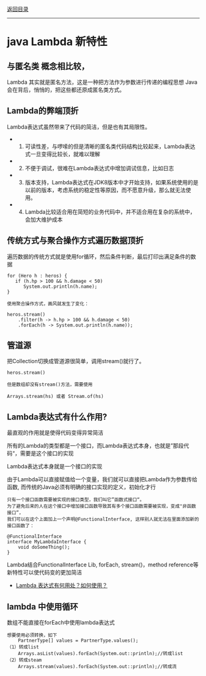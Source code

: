 <p>
    <a href="#" onclick="refreshContent('java')">返回目录</a>
</p>

---

# java Lambda 新特性

## 与匿名类 概念相比较，

Lambda 其实就是匿名方法，这是一种把方法作为参数进行传递的编程思想 Java会在背后，悄悄的，把这些都还原成匿名类方式。

## Lambda的弊端顶折

Lambda表达式虽然带来了代码的简洁，但是也有其局限性。

-
    1. 可读性差，与啰嗦的但是清晰的匿名类代码结构比较起来，Lambda表达式一旦变得比较长，就难以理解
-
    2. 不便于调试，很难在Lambda表达式中增加调试信息，比如日志
-
    3. 版本支持，Lambda表达式在JDK8版本中才开始支持，如果系统使用的是以前的版本，考虑系统的稳定性等原因，而不愿意升级，那么就无法使用。
-
    4. Lambda比较适合用在简短的业务代码中，并不适合用在复杂的系统中，会加大维护成本

## 传统方式与聚合操作方式遍历数据顶折

遍历数据的传统方式就是使用for循环，然后条件判断，最后打印出满足条件的数据

    for (Hero h : heros) {
       if (h.hp > 100 && h.damage < 50)
          System.out.println(h.name);
    }
     
    使用聚合操作方式，画风就发生了变化：
     
    heros.stream()
        .filter(h -> h.hp > 100 && h.damage < 50)
        .forEach(h -> System.out.println(h.name));    

## 管道源

把Collection切换成管道源很简单，调用stream()就行了。

    heros.stream()

    但是数组却没有stream()方法，需要使用
     
    Arrays.stream(hs) 或者 Stream.of(hs)        

## Lambda表达式有什么作用?

最直观的作用就是使得代码变得异常简洁

所有的Lambda的类型都是一个接口，而Lambda表达式本身，也就是”那段代码“，需要是这个接口的实现

Lambda表达式本身就是一个接口的实现

由于Lambda可以直接赋值给一个变量，我们就可以直接把Lambda作为参数传给函数, 而传统的Java必须有明确的接口实现的定义，初始化才行

    只有一个接口函数需要被实现的接口类型，我们叫它”函数式接口“。
    为了避免后来的人在这个接口中增加接口函数导致其有多个接口函数需要被实现，变成"非函数接口”，
    我们可以在这个上面加上一个声明@FunctionalInterface, 这样别人就无法在里面添加新的接口函数了：

    @FunctionalInterface
    interface MyLambdaInterface {
        void doSomeThing();
    }

Lambda结合FunctionalInterface Lib, forEach, stream()，method reference等新特性可以使代码变的更加简洁

- <a href="https://www.zhihu.com/question/20125256" target="_blank">Lambda 表达式有何用处？如何使用？</a>

## lambda 中使用循环

数组不能直接在forEach中使用lambda表达式

    想要使用必须转换，如下
        PartnerType[] values = PartnerType.values();
    （1）转成list
        Arrays.asList(values).forEach(System.out::println);//转成list
    （2）转成steam
        Arrays.stream(values).forEach(System.out::println);//转成流

